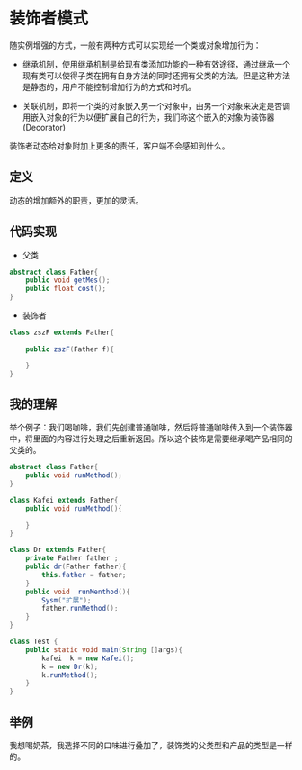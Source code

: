 # 装饰者模式

随实例增强的方式，一般有两种方式可以实现给一个类或对象增加行为：

- 继承机制，使用继承机制是给现有类添加功能的一种有效途径，通过继承一个现有类可以使得子类在拥有自身方法的同时还拥有父类的方法。但是这种方法是静态的，用户不能控制增加行为的方式和时机。

- 关联机制，即将一个类的对象嵌入另一个对象中，由另一个对象来决定是否调用嵌入对象的行为以便扩展自己的行为，我们称这个嵌入的对象为装饰器(Decorator)

装饰者动态给对象附加上更多的责任，客户端不会感知到什么。

## 定义

动态的增加额外的职责，更加的灵活。

## 代码实现

- 父类

```java
abstract class Father{
    public void getMes();
    public float cost();
}
```

- 装饰者

```java
class zszF extends Father{
    
    public zszF(Father f){

    }
}
```

## 我的理解

举个例子：我们喝咖啡，我们先创建普通咖啡，然后将普通咖啡传入到一个装饰器中，将里面的内容进行处理之后重新返回。所以这个装饰是需要继承喝产品相同的父类的。

```java
abstract class Father{
    public void runMethod();
}
```
```java
class Kafei extends Father{
    public void runMethod(){
        
    }
}
```

```java
class Dr extends Father{
    private Father father ;
    public dr(Father father){
        this.father = father;
    }
    public void  runMenthod(){
        Sysm("扩展");
        father.runMethod();
    }
}
```
```java
class Test {
    public static void main(String []args){
        kafei  k = new Kafei();
        k = new Dr(k);
        k.runMethod();
    }
}
```

## 举例

我想喝奶茶，我选择不同的口味进行叠加了，装饰类的父类型和产品的类型是一样的。
